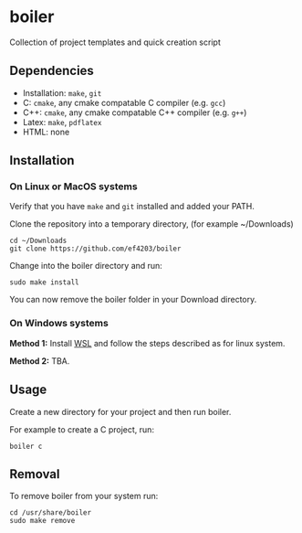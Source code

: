 # boiler

Collection of project templates and quick creation script

## Dependencies

- Installation: `make`, `git`
- C: `cmake`, any cmake compatable C compiler (e.g. `gcc`)
- C++: `cmake`, any cmake compatable C++ compiler (e.g. `g++`)
- Latex: `make`, `pdflatex`
- HTML: none

## Installation

### On Linux or MacOS systems

Verify that you have `make` and `git` installed and added your PATH.

Clone the repository into a temporary directory, (for example ~/Downloads)

```
cd ~/Downloads
git clone https://github.com/ef4203/boiler
```

Change into the boiler directory and run:

```
sudo make install
```

You can now remove the boiler folder in your Download directory.

### On Windows systems

**Method 1:** Install [WSL](https://docs.microsoft.com/en-us/windows/wsl/install-on-server) and follow the steps described as for linux system.

**Method 2:** TBA.

## Usage

Create a new directory for your project and then run boiler.

For example to create a C project, run:

```
boiler c
```

## Removal

To remove boiler from your system run:

```
cd /usr/share/boiler
sudo make remove
```
